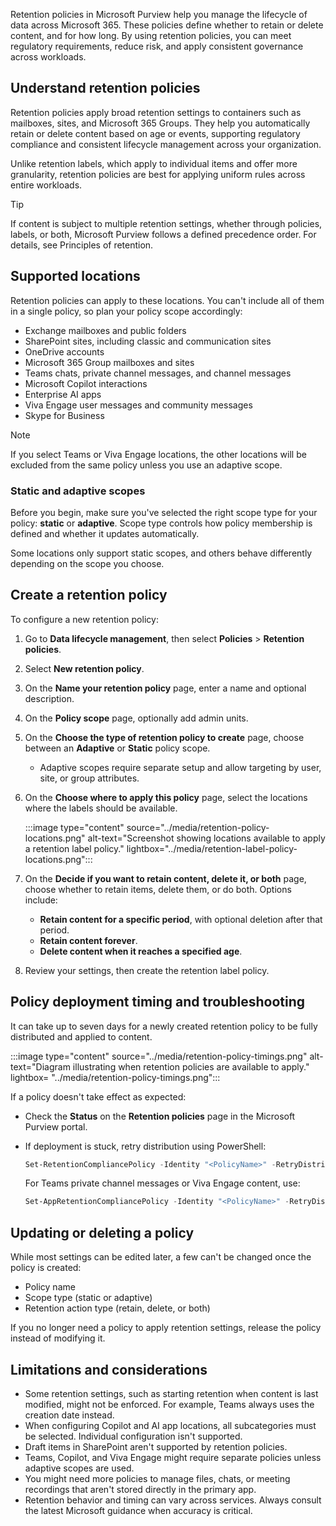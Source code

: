 Retention policies in Microsoft Purview help you manage the lifecycle of data across Microsoft 365. These policies define whether to retain or delete content, and for how long. By using retention policies, you can meet regulatory requirements, reduce risk, and apply consistent governance across workloads.

## Understand retention policies

Retention policies apply broad retention settings to containers such as mailboxes, sites, and Microsoft 365 Groups. They help you automatically retain or delete content based on age or events, supporting regulatory compliance and consistent lifecycle management across your organization.

Unlike retention labels, which apply to individual items and offer more granularity, retention policies are best for applying uniform rules across entire workloads.

> [!TIP]
> If content is subject to multiple retention settings, whether through policies, labels, or both, Microsoft Purview follows a defined precedence order. For details, see Principles of retention.

## Supported locations

Retention policies can apply to these locations. You can't include all of them in a single policy, so plan your policy scope accordingly:

- Exchange mailboxes and public folders
- SharePoint sites, including classic and communication sites
- OneDrive accounts
- Microsoft 365 Group mailboxes and sites
- Teams chats, private channel messages, and channel messages
- Microsoft Copilot interactions
- Enterprise AI apps
- Viva Engage user messages and community messages
- Skype for Business

> [!NOTE]
> If you select Teams or Viva Engage locations, the other locations will be excluded from the same policy unless you use an adaptive scope.

### Static and adaptive scopes

Before you begin, make sure you've selected the right scope type for your policy: **static** or **adaptive**. Scope type controls how policy membership is defined and whether it updates automatically.

Some locations only support static scopes, and others behave differently depending on the scope you choose.

## Create a retention policy

To configure a new retention policy:

1. Go to **Data lifecycle management**, then select **Policies** > **Retention policies**.

1. Select **New retention policy**.

1. On the **Name your retention policy** page, enter a name and optional description.

1. On the **Policy scope** page, optionally add admin units.

1. On the **Choose the type of retention policy to create​** page, choose between an **Adaptive** or **Static** policy scope.

   - Adaptive scopes require separate setup and allow targeting by user, site, or group attributes.

1. On the **Choose where to apply this policy** page, select the locations where the labels should be available.

   :::image type="content" source="../media/retention-policy-locations.png" alt-text="Screenshot showing locations available to apply a retention label policy." lightbox="../media/retention-label-policy-locations.png":::

1. On the **Decide if you want to retain content, delete it, or both** page, choose whether to retain items, delete them, or do both. Options include:

   - **Retain content for a specific period**, with optional deletion after that period.
   - **Retain content forever**.
   - **Delete content when it reaches a specified age**.

1. Review your settings, then create the retention label policy.

## Policy deployment timing and troubleshooting

It can take up to seven days for a newly created retention policy to be fully distributed and applied to content.

:::image type="content" source="../media/retention-policy-timings.png" alt-text="Diagram illustrating when retention policies are available to apply." lightbox= "../media/retention-policy-timings.png":::

If a policy doesn't take effect as expected:

- Check the **Status** on the **Retention policies** page in the Microsoft Purview portal.
- If deployment is stuck, retry distribution using PowerShell:

   ```powershell
   Set-RetentionCompliancePolicy -Identity "<PolicyName>" -RetryDistribution
   ```

   For Teams private channel messages or Viva Engage content, use:

   ```powershell
   Set-AppRetentionCompliancePolicy -Identity "<PolicyName>" -RetryDistribution
   ```

## Updating or deleting a policy

While most settings can be edited later, a few can't be changed once the policy is created:

- Policy name
- Scope type (static or adaptive)
- Retention action type (retain, delete, or both)

If you no longer need a policy to apply retention settings, release the policy instead of modifying it.

## Limitations and considerations

- Some retention settings, such as starting retention when content is last modified, might not be enforced. For example, Teams always uses the creation date instead.
- When configuring Copilot and AI app locations, all subcategories must be selected. Individual configuration isn't supported.
- Draft items in SharePoint aren't supported by retention policies.
- Teams, Copilot, and Viva Engage might require separate policies unless adaptive scopes are used.
- You might need more policies to manage files, chats, or meeting recordings that aren't stored directly in the primary app.
- Retention behavior and timing can vary across services. Always consult the latest Microsoft guidance when accuracy is critical.

